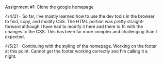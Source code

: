 Assignment #1: Clone the google homepage

4/4/21 - So far, I've mostly learned how to use the dev tools in the browser to find, copy, and modify CSS. The HTML portion was pretty straight-forward although I have had to modify it here and there to fit with the changes to the CSS. This has been far more complex and challenging than I expected.

4/5/21 - Continuing with the styling of the homepage. Working on the footer at this point. Cannot get the footer working correctly and I'm calling it a night.